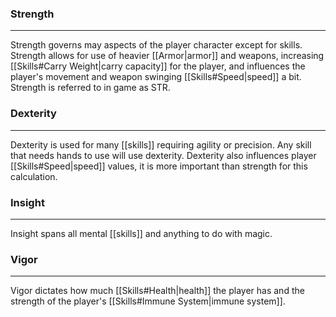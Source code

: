 ### Strength
---
Strength governs may aspects of the player character except for skills. Strength allows for use of heavier [[Armor|armor]] and weapons, increasing [[Skills#Carry Weight|carry capacity]] for the player, and influences the player's movement and weapon swinging [[Skills#Speed|speed]] a bit. Strength is referred to in game as STR.

### Dexterity
---
Dexterity is used for many [[skills]] requiring agility or precision. Any skill that needs hands to use will use dexterity. Dexterity also influences player [[Skills#Speed|speed]] values, it is more important than strength for this calculation.

### Insight
---
Insight spans all mental [[skills]] and anything to do with magic.

### Vigor
---
Vigor dictates how much [[Skills#Health|health]] the player has and the strength of the player's [[Skills#Immune System|immune system]].